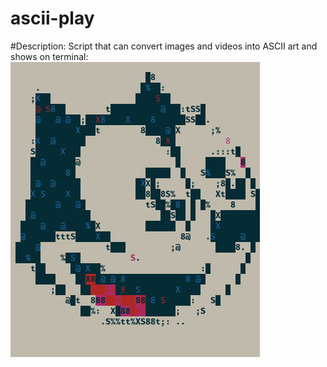 # ascii-play
#Description: Script that can convert images and videos into ASCII art and shows on terminal:
![Here is an example of what the image looks like:](https://github.com/glauau/ascii-play/blob/main/image-example.png)


